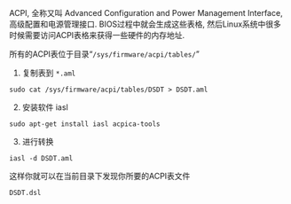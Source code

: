
ACPI, 全称又叫 Advanced Configuration and Power Management Interface,  高级配置和电源管理接口. BIOS过程中就会生成这些表格, 然后Linux系统中很多时候需要访问ACPI表格来获得一些硬件的内存地址. 

所有的ACPI表位于目录“`/sys/firmware/acpi/tables/`”

1. 复制表到 `*.aml`

`sudo cat /sys/firmware/acpi/tables/DSDT > DSDT.aml`

2. 安装软件 iasl

`sudo apt-get install iasl acpica-tools`

3. 进行转换

`iasl -d DSDT.aml`

这样你就可以在当前目录下发现你所要的ACPI表文件

`DSDT.dsl`